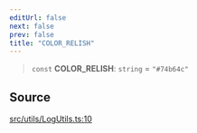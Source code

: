 ```yaml
---
editUrl: false
next: false
prev: false
title: "COLOR_RELISH"
---
```


> `const` **COLOR\_RELISH**: `string` = `"#74b64c"`

## Source

[src/utils/LogUtils.ts:10](https://github.com/relishinc/dill-pixel/blob/c79d8e8552aaa0f13a29535c819ae67d025b4669/src/utils/LogUtils.ts#L10)
